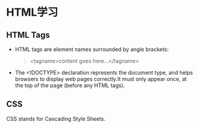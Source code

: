 # HTML学习

## HTML Tags

* HTML tags are element names surrounded by angle brackets:
    > \<tagname\>content goes here...\</tagname\>
* The <!DOCTYPE> declaration represents the document type, and helps browsers to display web pages correctly.It must only appear once, at the top of the page (before any HTML tags). 

## CSS
CSS stands for Cascading Style Sheets.